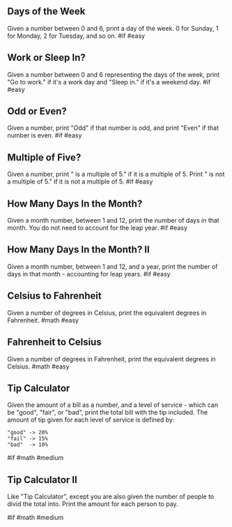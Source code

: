 ## Days of the Week

Given a number between 0 and 6, print a day of the week. 0 for Sunday, 1 for Monday, 2 for Tuesday, and so on. #if #easy

## Work or Sleep In?

Given a number between 0 and 6 representing the days of the week, print "Go to work." if it's a work day and "Sleep in." if it's a weekend day. #if #easy

## Odd or Even?

Given a number, print "Odd" if that number is odd, and print "Even" if that number is even. #if #easy

## Multiple of Five?

Given a number, print "<number> is a multiple of 5." if it is a multiple of 5. Print "<number> is not a multiple of 5." if it is not a multiple of 5. #if #easy

## How Many Days In the Month?

Given a month number, between 1 and 12, print the number of days in that month. You do not need to account for the leap year. #if #easy

## How Many Days In the Month? II

Given a month number, between 1 and 12, and a year, print the number of days in that month - accounting for leap years. #if #easy

## Celsius to Fahrenheit

Given a number of degrees in Celsius, print the equivalent degrees in Fahrenheit. #math #easy

## Fahrenheit to Celsius

Given a number of degrees in Fahrenheit, print the equivalent degrees in Celsius. #math #easy

## Tip Calculator

Given the amount of a bill as a number, and a level of service - which can be "good", "fair", or "bad", print the total bill with the tip included. The amount of tip given for each level of service is defined by:

```
"good" -> 20%
"fail" -> 15%
"bad"  -> 10%
```

#if #math #medium

## Tip Calculator II

Like "Tip Calculator", except you are also given the number of people to divid the total into. Print the amount for each person to pay.

#if #math #medium
